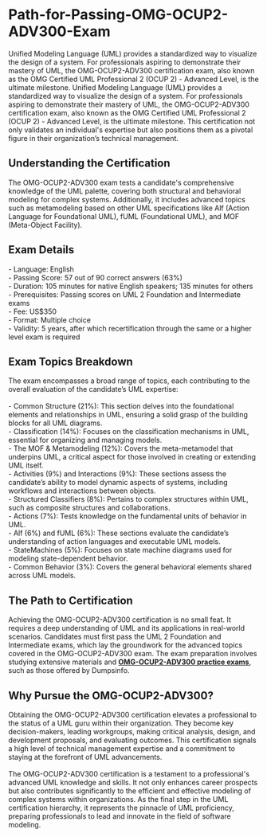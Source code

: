 # Path-for-Passing-OMG-OCUP2-ADV300-Exam
Unified Modeling Language (UML) provides a standardized way to visualize the design of a system. For professionals aspiring to demonstrate their mastery of UML, the OMG-OCUP2-ADV300 certification exam, also known as the OMG Certified UML Professional 2 (OCUP 2) - Advanced Level, is the ultimate milestone.
Unified Modeling Language (UML) provides a standardized way to visualize the design of a system. For professionals aspiring to demonstrate their mastery of UML, the OMG-OCUP2-ADV300 certification exam, also known as the OMG Certified UML Professional 2 (OCUP 2) - Advanced Level, is the ultimate milestone. This certification not only validates an individual's expertise but also positions them as a pivotal figure in their organization’s technical management.<br />
<h2>
	Understanding the Certification
</h2>
The OMG-OCUP2-ADV300 exam tests a candidate's comprehensive knowledge of the UML palette, covering both structural and behavioral modeling for complex systems. Additionally, it includes advanced topics such as metamodeling based on other UML specifications like Alf (Action Language for Foundational UML), fUML (Foundational UML), and MOF (Meta-Object Facility).<br />
<h2>
	Exam Details
</h2>
- Language: English<br />
- Passing Score: 57 out of 90 correct answers (63%)<br />
- Duration: 105 minutes for native English speakers; 135 minutes for others<br />
- Prerequisites: Passing scores on UML 2 Foundation and Intermediate exams<br />
- Fee: US$350<br />
- Format: Multiple choice<br />
- Validity: 5 years, after which recertification through the same or a higher level exam is required<br />
<h2>
	Exam Topics Breakdown
</h2>
The exam encompasses a broad range of topics, each contributing to the overall evaluation of the candidate’s UML expertise:<br />
<br />
- Common Structure (21%): This section delves into the foundational elements and relationships in UML, ensuring a solid grasp of the building blocks for all UML diagrams.<br />
- Classification (14%): Focuses on the classification mechanisms in UML, essential for organizing and managing models.<br />
- The MOF &amp; Metamodeling (12%): Covers the meta-metamodel that underpins UML, a critical aspect for those involved in creating or extending UML itself.<br />
- Activities (9%) and Interactions (9%): These sections assess the candidate’s ability to model dynamic aspects of systems, including workflows and interactions between objects.<br />
- Structured Classifiers (8%): Pertains to complex structures within UML, such as composite structures and collaborations.<br />
- Actions (7%): Tests knowledge on the fundamental units of behavior in UML.<br />
- Alf (6%) and fUML (6%): These sections evaluate the candidate’s understanding of action languages and executable UML models.<br />
- StateMachines (5%): Focuses on state machine diagrams used for modeling state-dependent behavior.<br />
- Common Behavior (3%): Covers the general behavioral elements shared across UML models.<br />
<h2>
	The Path to Certification
</h2>
Achieving the OMG-OCUP2-ADV300 certification is no small feat. It requires a deep understanding of UML and its applications in real-world scenarios. Candidates must first pass the UML 2 Foundation and Intermediate exams, which lay the groundwork for the advanced topics covered in the OMG-OCUP2-ADV300 exam. The exam preparation involves studying extensive materials and <a href="https://www.dumpsinfo.com/exam/omg-ocup2-adv300/" target="_blank"><span style="text-wrap:wrap;"><strong>OMG-OCUP2-ADV300&nbsp;</strong></span><strong>practice exams</strong></a>, such as those offered by Dumpsinfo.&nbsp;<br />
<h2>
	Why Pursue the OMG-OCUP2-ADV300?
</h2>
Obtaining the OMG-OCUP2-ADV300 certification elevates a professional to the status of a UML guru within their organization. They become key decision-makers, leading workgroups, making critical analysis, design, and development proposals, and evaluating outcomes. This certification signals a high level of technical management expertise and a commitment to staying at the forefront of UML advancements.<br />
<br />
The OMG-OCUP2-ADV300 certification is a testament to a professional's advanced UML knowledge and skills. It not only enhances career prospects but also contributes significantly to the efficient and effective modeling of complex systems within organizations. As the final step in the UML certification hierarchy, it represents the pinnacle of UML proficiency, preparing professionals to lead and innovate in the field of software modeling.<br />
